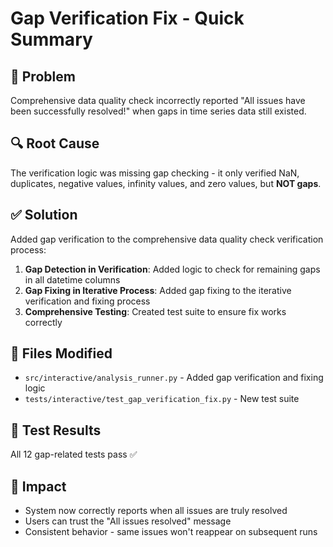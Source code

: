 # Gap Verification Fix - Quick Summary

## 🐛 Problem
Comprehensive data quality check incorrectly reported "All issues have been successfully resolved!" when gaps in time series data still existed.

## 🔍 Root Cause
The verification logic was missing gap checking - it only verified NaN, duplicates, negative values, infinity values, and zero values, but **NOT gaps**.

## ✅ Solution
Added gap verification to the comprehensive data quality check verification process:

1. **Gap Detection in Verification**: Added logic to check for remaining gaps in all datetime columns
2. **Gap Fixing in Iterative Process**: Added gap fixing to the iterative verification and fixing process
3. **Comprehensive Testing**: Created test suite to ensure fix works correctly

## 📁 Files Modified
- `src/interactive/analysis_runner.py` - Added gap verification and fixing logic
- `tests/interactive/test_gap_verification_fix.py` - New test suite

## 🧪 Test Results
All 12 gap-related tests pass ✅

## 🎯 Impact
- System now correctly reports when all issues are truly resolved
- Users can trust the "All issues resolved" message
- Consistent behavior - same issues won't reappear on subsequent runs
